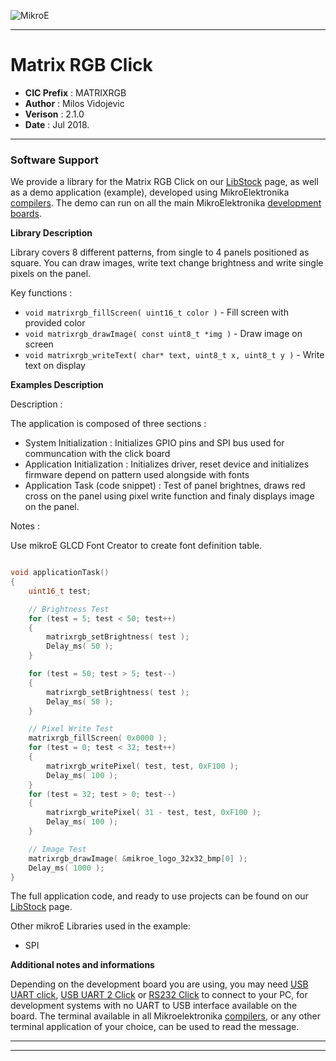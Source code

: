 ![MikroE](http://www.mikroe.com/img/designs/beta/logo_small.png)

---

# Matrix RGB Click

- **CIC Prefix**  : MATRIXRGB
- **Author**      : Milos Vidojevic
- **Verison**     : 2.1.0
- **Date**        : Jul 2018.

---

### Software Support

We provide a library for the Matrix RGB Click on our [LibStock](https://libstock.mikroe.com/projects/view/1840/matrix-rgb-click) 
page, as well as a demo application (example), developed using MikroElektronika 
[compilers](http://shop.mikroe.com/compilers). The demo can run on all the main 
MikroElektronika [development boards](http://shop.mikroe.com/development-boards).

**Library Description**

Library covers 8 different patterns, from single to 4 panels positioned as square. 
You can draw images, write text change brightness and write single pixels on the panel.

Key functions :

- ``` void matrixrgb_fillScreen( uint16_t color ) ``` - Fill screen with provided color
- ``` void matrixrgb_drawImage( const uint8_t *img ) ``` - Draw image on screen
- ``` void matrixrgb_writeText( char* text, uint8_t x, uint8_t y ) ``` - Write text on display

**Examples Description**

Description :

The application is composed of three sections :

- System Initialization : Initializes GPIO pins and SPI bus used for
         communcation with the click board
- Application Initialization : Initializes driver, reset device and initializes
         firmware depend on pattern used alongside with fonts
- Application Task (code snippet) : Test of panel brightnes, draws red cross on
         the panel using pixel write function and finaly displays image on the panel.

Notes :

Use mikroE GLCD Font Creator to create font definition table.

```.c

void applicationTask()
{
    uint16_t test;

    // Brightness Test
    for (test = 5; test < 50; test++)
    {
        matrixrgb_setBrightness( test );
        Delay_ms( 50 );
    }

    for (test = 50; test > 5; test--)
    {
        matrixrgb_setBrightness( test );
        Delay_ms( 50 );
    }

    // Pixel Write Test
    matrixrgb_fillScreen( 0x0000 );
    for (test = 0; test < 32; test++)
    {
        matrixrgb_writePixel( test, test, 0xF100 );
        Delay_ms( 100 );
    }
    for (test = 32; test > 0; test--)
    {
        matrixrgb_writePixel( 31 - test, test, 0xF100 );
        Delay_ms( 100 );
    }

    // Image Test
    matrixrgb_drawImage( &mikroe_logo_32x32_bmp[0] );
    Delay_ms( 1000 );
}

```

The full application code, and ready to use projects can be found on our 
[LibStock](https://libstock.mikroe.com/projects/view/1840/matrix-rgb-click) page.

Other mikroE Libraries used in the example:

- SPI

**Additional notes and informations**

Depending on the development board you are using, you may need 
[USB UART click](http://shop.mikroe.com/usb-uart-click), 
[USB UART 2 Click](http://shop.mikroe.com/usb-uart-2-click) or 
[RS232 Click](http://shop.mikroe.com/rs232-click) to connect to your PC, for 
development systems with no UART to USB interface available on the board. The 
terminal available in all Mikroelektronika 
[compilers](http://shop.mikroe.com/compilers), or any other terminal application 
of your choice, can be used to read the message.

---
---
